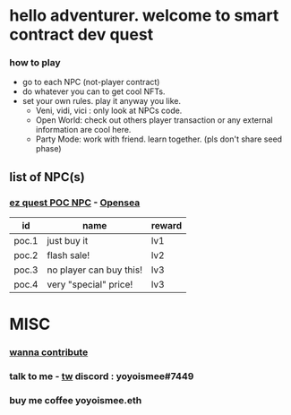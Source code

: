 # hello adventurer. welcome to smart contract dev quest


### how to play
- go to each NPC (not-player contract)  
- do whatever you can to get cool NFTs.
- set your own rules. play it anyway you like.
  - Veni, vidi, vici : only look at NPCs code. 
  - Open World: check out others player transaction or any external information are cool here.
  - Party Mode: work with friend. learn together. (pls don't share seed phase)


## list of NPC(s)

### [ez quest POC NPC](https://polygonscan.com/address/0xebbf607c199671d9ae99e31d9b9424208d42d924#code) - [Opensea](https://opensea.io/collection/certify-smart-contract-developer)


|  id | name  | reward |
|----|----|-----|
| poc.1  |  just buy it |  lv1 |
| poc.2  |  flash sale! |  lv2 |
| poc.3  |  no player can buy this! |  lv3 |
| poc.4  |  very "special" price! |  lv3 |


# MISC

### [wanna contribute](/contrib)
### talk to me - [tw](https://twitter.com/0xyoyoismee) discord : yoyoismee#7449 
### buy me coffee yoyoismee.eth
